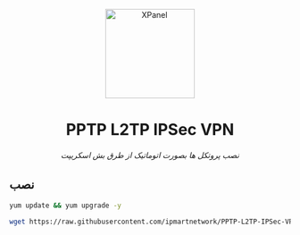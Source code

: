 <p align="center">
<picture>
<img width="160" height="160"  alt="XPanel" src="https://github.com/iPmartNetwork/iPmart-SSH/blob/main/images/logo.png">
</picture>
  </p> 
<p align="center">
<h1 align="center"/>PPTP L2TP IPSec VPN</h1>
<h6 align="center">نصب پروتکل ها بصورت اتوماتیک از طرق بش اسکریپت
<h6>
</p>



## نصب


```bash
yum update && yum upgrade -y

```





```bash
wget https://raw.githubusercontent.com/ipmartnetwork/PPTP-L2TP-IPSec-VPN-auto-install-CentOS-7/main/iPmart.sh

```
